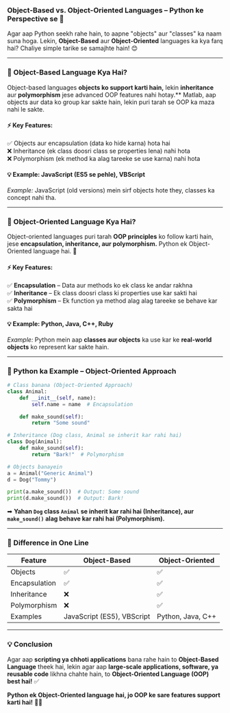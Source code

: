 ### **Object-Based vs. Object-Oriented Languages – Python ke Perspective se** 🐍  

Agar aap Python seekh rahe hain, to aapne "objects" aur "classes" ka naam suna hoga. Lekin, **Object-Based** aur **Object-Oriented** languages ka kya farq hai? Chaliye simple tarike se samajhte hain! 😊  

---

### **🔹 Object-Based Language Kya Hai?**
Object-based languages **objects ko support karti hain,** lekin **inheritance** aur **polymorphism** jese advanced OOP features nahi hotay.** Matlab, aap objects aur data ko group kar sakte hain, lekin puri tarah se OOP ka maza nahi le sakte.  

#### **⚡ Key Features:**
✅ Objects aur encapsulation (data ko hide karna) hota hai  
❌ Inheritance (ek class doosri class se properties lena) nahi hota  
❌ Polymorphism (ek method ka alag tareeke se use karna) nahi hota  

#### **💡 Example:** JavaScript (ES5 se pehle), VBScript  
*Example:* JavaScript (old versions) mein sirf objects hote they, classes ka concept nahi tha.  

---

### **🔹 Object-Oriented Language Kya Hai?**
Object-oriented languages puri tarah **OOP principles** ko follow karti hain, jese **encapsulation, inheritance, aur polymorphism.** Python ek Object-Oriented language hai. 🎉  

#### **⚡ Key Features:**
✅ **Encapsulation** – Data aur methods ko ek class ke andar rakhna  
✅ **Inheritance** – Ek class doosri class ki properties use kar sakti hai  
✅ **Polymorphism** – Ek function ya method alag alag tareeke se behave kar sakta hai  

#### **💡 Example:** Python, Java, C++, Ruby  
*Example:* Python mein aap **classes aur objects** ka use kar ke **real-world objects** ko represent kar sakte hain.  

---

### **🚀 Python ka Example – Object-Oriented Approach**
```python
# Class banana (Object-Oriented Approach)
class Animal:
    def __init__(self, name):
        self.name = name  # Encapsulation

    def make_sound(self):
        return "Some sound"

# Inheritance (Dog class, Animal se inherit kar rahi hai)
class Dog(Animal):
    def make_sound(self):
        return "Bark!"  # Polymorphism

# Objects banayein
a = Animal("Generic Animal")
d = Dog("Tommy")

print(a.make_sound())  # Output: Some sound
print(d.make_sound())  # Output: Bark!
```
➡ **Yahan `Dog` class `Animal` se inherit kar rahi hai (Inheritance), aur `make_sound()` alag behave kar rahi hai (Polymorphism).**  

---

### **🎯 Difference in One Line**
| Feature | Object-Based | Object-Oriented |
|---------|-------------|----------------|
| Objects | ✅ | ✅ |
| Encapsulation | ✅ | ✅ |
| Inheritance | ❌ | ✅ |
| Polymorphism | ❌ | ✅ |
| Examples | JavaScript (ES5), VBScript | Python, Java, C++ |

---

### **💡 Conclusion**
Agar aap **scripting ya chhoti applications** bana rahe hain to **Object-Based Language** theek hai, lekin agar aap **large-scale applications, software, ya reusable code** likhna chahte hain, to **Object-Oriented Language (OOP) best hai!** ✅  

**Python ek Object-Oriented language hai, jo OOP ke sare features support karti hai!** 🚀🐍  


